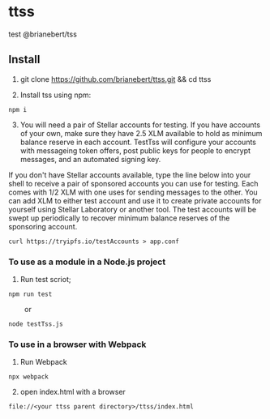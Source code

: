 # ttss
test @brianebert/tss

## Install

1. git clone https://github.com/brianebert/ttss.git && cd ttss

2. Install tss using npm:

```shell
npm i
```

3. You will need a pair of Stellar accounts for testing. If you have accounts of your own, make sure they have 2.5 XLM available to hold as minimum balance reserve in each account. TestTss will configure your accounts with messageing token offers, post public keys for people to encrypt messages, and an automated signing key.

If you don't have Stellar accounts available, type the line below into your shell to receive a pair of sponsored accounts you can use for testing. Each comes with 1/2 XLM with one uses for sending messages to the other. You can add XLM to either test account and use it to create private accounts for yourself using Stellar Laboratory or another tool. The test accounts will be swept up periodically to recover minimum balance reserves of the sponsoring account.

```shell
curl https://tryipfs.io/testAccounts > app.conf
```

### To use as a module in a Node.js project
1. Run test scriot;
```shell
npm run test
```
&nbsp;&nbsp;&nbsp;&nbsp;&nbsp;&nbsp;&nbsp;&nbsp;or
```shell
node testTss.js
```

### To use in a browser with Webpack

1. Run Webpack
```shell
npx webpack
```

2. open index.html with a browser
```shell
file://<your ttss parent directory>/ttss/index.html
```

